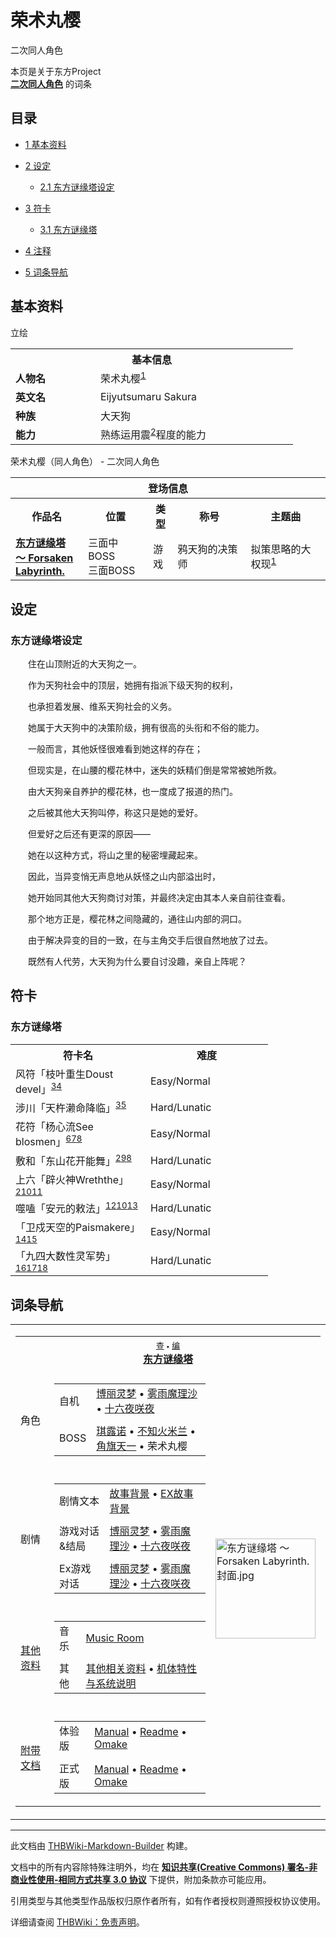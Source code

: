 # 荣术丸樱

<!-- source html: G:\repos\THBWiki-Markdown-Builder\THBWikiMarkdown\Temp\main\f\f9\ns0%3A%E8%8D%A3%E6%9C%AF%E4%B8%B8%E6%A8%B1.html -->

二次同人角色

本页是关于东方Project  
 **[二次同人角色](./二次角色列表.md)** 的词条
## 目录

- [1 基本资料](#基本资料)
- [2 设定](#设定)

  - [2.1 东方谜缘塔设定](#东方谜缘塔设定)



- [3 符卡](#符卡)

  - [3.1 东方谜缘塔](#东方谜缘塔)



- [4 注释](#注释)
- [5 词条导航](#词条导航)




## 基本资料
[](./文件-荣术丸樱（谜缘塔）.png.md)  [](./文件-荣术丸樱（谜缘塔）.png.md)立绘

<table>
<tbody><tr>
<th colspan="2">基本信息</th>
</tr>
<tr>
<td style="width:120px"><b>人物名</b></td><td style="min-width:300px">荣术丸樱<sup id="cite_ref-eijyutsu_1-0" class="reference"><a href="#cite_note-eijyutsu-1">1</a></sup></td>
</tr><tr><td><b>英文名</b></td><td>Eijyutsumaru Sakura</td></tr><tr><td><b>种族</b></td><td>大天狗</td></tr><tr><td><b>能力</b></td><td>熟练运用震<sup id="cite_ref-zhen_2-0" class="reference"><a href="#cite_note-zhen-2">2</a></sup>程度的能力</td></tr></tbody></table>

荣术丸樱（同人角色） - 二次同人角色

<table>
<tbody><tr>
<th colspan="5">登场信息</th>
</tr><tr><th><b>作品名</b></th><th><b>位置</b></th><th><b>类型</b></th><th><b>称号</b></th><th><b>主题曲</b></th></tr><tr><td rowspan="1" style="width:120px"><b><a href="./东方谜缘塔_～_Forsaken_Labyrinth..md" title="东方谜缘塔 ～ Forsaken Labyrinth.">东方谜缘塔 ～ Forsaken Labyrinth.</a></b></td><td style="width:130px">三面中BOSS<br>三面BOSS</td><td class="bg-color-danger-30" style="width:30px;">游戏</td><td style="width:180px">鸦天狗的决策师</td><td style="width:200px">拟策思略的大权现<sup id="cite_ref-eijyutsu_1-1" class="reference"><a href="#cite_note-eijyutsu-1">1</a></sup></td></tr></tbody></table>


## 设定
### 东方谜缘塔设定

  
　　住在山顶附近的大天狗之一。  

　　作为天狗社会中的顶层，她拥有指派下级天狗的权利，  

　　也承担着发展、维系天狗社会的义务。  

  

　　她属于大天狗中的决策阶级，拥有很高的头衔和不俗的能力。  

　　一般而言，其他妖怪很难看到她这样的存在；  

　　但现实是，在山腰的樱花林中，迷失的妖精们倒是常常被她所救。  

　　由大天狗亲自养护的樱花林，也一度成了报道的热门。  

　　之后被其他大天狗叫停，称这只是她的爱好。  

  

　　但爱好之后还有更深的原因——  

　　她在以这种方式，将山之里的秘密埋藏起来。  

  

　　因此，当异变悄无声息地从妖怪之山内部溢出时，  

　　她开始同其他大天狗商讨对策，并最终决定由其本人亲自前往查看。  

　　那个地方正是，樱花林之间隐藏的，通往山内部的洞口。  

  

　　由于解决异变的目的一致，在与主角交手后很自然地放了过去。  

　　既然有人代劳，大天狗为什么要自讨没趣，亲自上阵呢？
  


## 符卡
### 东方谜缘塔

<table><tbody><tr><th><b>符卡名</b></th><th><b>难度</b></th></tr><tr><td style="width:200px">风符「枝叶重生Doust devel」<sup id="cite_ref-yi_3-0" class="reference"><a href="#cite_note-yi-3">3</a></sup><sup id="cite_ref-4" class="reference"><a href="#cite_note-4">4</a></sup></td><td style="width:180px">Easy/Normal</td></tr>
<tr><td style="width:200px">涉川「天杵濑命降临」<sup id="cite_ref-yi_3-1" class="reference"><a href="#cite_note-yi-3">3</a></sup><sup id="cite_ref-5" class="reference"><a href="#cite_note-5">5</a></sup></td><td style="width:180px">Hard/Lunatic</td></tr>
<tr><td style="width:200px">花符「杨心流See blosmen」<sup id="cite_ref-6" class="reference"><a href="#cite_note-6">6</a></sup><sup id="cite_ref-7" class="reference"><a href="#cite_note-7">7</a></sup><sup id="cite_ref-neta_8-0" class="reference"><a href="#cite_note-neta-8">8</a></sup></td><td style="width:180px">Easy/Normal</td></tr>
<tr><td style="width:200px">敷和「东山花开能舞」<sup id="cite_ref-zhen_2-1" class="reference"><a href="#cite_note-zhen-2">2</a></sup><sup id="cite_ref-9" class="reference"><a href="#cite_note-9">9</a></sup><sup id="cite_ref-neta_8-1" class="reference"><a href="#cite_note-neta-8">8</a></sup></td><td style="width:180px">Hard/Lunatic</td></tr>
<tr><td style="width:200px">上六「辟火神Wreththe」<sup id="cite_ref-zhen_2-2" class="reference"><a href="#cite_note-zhen-2">2</a></sup><sup id="cite_ref-安元大火_10-0" class="reference"><a href="#cite_note-安元大火-10">10</a></sup><sup id="cite_ref-11" class="reference"><a href="#cite_note-11">11</a></sup></td><td style="width:180px">Easy/Normal</td></tr>
<tr><td style="width:200px">噬嗑「安元的敕法」<sup id="cite_ref-12" class="reference"><a href="#cite_note-12">12</a></sup><sup id="cite_ref-安元大火_10-1" class="reference"><a href="#cite_note-安元大火-10">10</a></sup><sup id="cite_ref-13" class="reference"><a href="#cite_note-13">13</a></sup></td><td style="width:180px">Hard/Lunatic</td></tr>
<tr><td style="width:200px">「卫戍天空的Paismakere」<sup id="cite_ref-14" class="reference"><a href="#cite_note-14">14</a></sup><sup id="cite_ref-15" class="reference"><a href="#cite_note-15">15</a></sup></td><td style="width:180px">Easy/Normal</td></tr>
<tr><td style="width:200px">「九四大数性灵军势」<sup id="cite_ref-16" class="reference"><a href="#cite_note-16">16</a></sup><sup id="cite_ref-17" class="reference"><a href="#cite_note-17">17</a></sup><sup id="cite_ref-18" class="reference"><a href="#cite_note-18">18</a></sup></td><td style="width:180px">Hard/Lunatic</td></tr></tbody></table>



[^cite_note-eijyutsu-1]: 日本传说中位列大天狗之一的「爱宕山太郎坊」，也称作「荣术太郎」。一般认为其源自以爱宕山为中心的「爱宕权现」信仰，由于修验道的盛行，天狗传说逐渐与「爱宕权现」结合。「太郎」一说源自1177年、1178年先后在平安京发生的重大火灾「安元大火」、「治承大火」，时人对此记忆深刻故分别称作「太郎烧亡」、「次郎烧亡」，并从中衍生出两名大天狗「爱宕山太郎坊」和「比良山次郎坊」。

## 词条导航
  
  

<table><tbody><tr><td><table cellspacing="0" class="nowraplinks mw-collapsible mw-collapsed" style="width:100%;;;"><tbody><tr><th style=";" colspan="3" class="navbox-title"><div class="navbar"><div class="noprint plainlinksneverexpand" style="background-color:transparent; padding:0; font-weight:normal; font-size:80%; white-space:nowrap;"><a href="./东方谜缘塔_～_Forsaken_Labyrinth.-导航.md" title="东方谜缘塔 ～ Forsaken Labyrinth./导航"><span style=";;border:none;" title="查看这个模板">查</span></a>&#160;<span style="font-size:80%;">•</span>&#160;<a href="/index.php?title=%E4%B8%9C%E6%96%B9%E8%B0%9C%E7%BC%98%E5%A1%94_%EF%BD%9E_Forsaken_Labyrinth./%E5%AF%BC%E8%88%AA&amp;action=edit"><span style=";;border:none;" title="您可以编辑这个模板。请在储存变更之前先预览">编</span></a></div></div><span><a href="./东方谜缘塔_～_Forsaken_Labyrinth..md" title="东方谜缘塔 ～ Forsaken Labyrinth.">东方谜缘塔</a></span></th></tr><tr><td></td></tr><tr><td class="navbox-group" style=";;">角色</td><td style=";;" class="navbox-list navbox-odd"><div></div><table cellspacing="0" class="nowraplinks navbox-subgroup" style="width:100%;;;;"><tbody><tr><td class="navbox-group" style=";;"><div>自机</div></td><td style=";;" class="navbox-list navbox-odd"><div><a href="./博丽灵梦.md" title="博丽灵梦">博丽灵梦</a> &#8226; <a href="./雾雨魔理沙.md" title="雾雨魔理沙">雾雨魔理沙</a> &#8226; <a href="/%E5%8D%81%E5%85%AD%E5%A4%9C%E5%92%B2%E5%A4%9C" title="十六夜咲夜">十六夜咲夜</a></div></td></tr><tr><td></td></tr><tr><td class="navbox-group" style=";;"><div>BOSS</div></td><td style=";;" class="navbox-list navbox-even"><div><a href="./琪露诺.md" title="琪露诺">琪露诺</a> &#8226; <a href="./不知火米兰.md" title="不知火米兰">不知火米兰</a> &#8226; <a href="./角旗天一.md" title="角旗天一">角旗天一</a> &#8226; <a class="mw-selflink selflink">荣术丸樱</a></div></td></tr></tbody></table><div></div></td><td class="navbox-image" style="" rowspan="7"><a href="./文件-东方谜缘塔_～_Forsaken_Labyrinth.封面.jpg.md" class="image"><img alt="东方谜缘塔 ～ Forsaken Labyrinth.封面.jpg" src="https://upload.thwiki.cc/thumb/c/ca/%E4%B8%9C%E6%96%B9%E8%B0%9C%E7%BC%98%E5%A1%94_%EF%BD%9E_Forsaken_Labyrinth.%E5%B0%81%E9%9D%A2.jpg/160px-%E4%B8%9C%E6%96%B9%E8%B0%9C%E7%BC%98%E5%A1%94_%EF%BD%9E_Forsaken_Labyrinth.%E5%B0%81%E9%9D%A2.jpg" decoding="async" loading="lazy" width="160" height="160" srcset="https://upload.thwiki.cc/thumb/c/ca/%E4%B8%9C%E6%96%B9%E8%B0%9C%E7%BC%98%E5%A1%94_%EF%BD%9E_Forsaken_Labyrinth.%E5%B0%81%E9%9D%A2.jpg/240px-%E4%B8%9C%E6%96%B9%E8%B0%9C%E7%BC%98%E5%A1%94_%EF%BD%9E_Forsaken_Labyrinth.%E5%B0%81%E9%9D%A2.jpg 1.5x, https://upload.thwiki.cc/thumb/c/ca/%E4%B8%9C%E6%96%B9%E8%B0%9C%E7%BC%98%E5%A1%94_%EF%BD%9E_Forsaken_Labyrinth.%E5%B0%81%E9%9D%A2.jpg/320px-%E4%B8%9C%E6%96%B9%E8%B0%9C%E7%BC%98%E5%A1%94_%EF%BD%9E_Forsaken_Labyrinth.%E5%B0%81%E9%9D%A2.jpg 2x" data-file-width="1410" data-file-height="1410"></a></td></tr><tr><td></td></tr><tr><td class="navbox-group" style=";;">剧情</td><td style=";;" class="navbox-list navbox-even"><div></div><table cellspacing="0" class="nowraplinks navbox-subgroup" style="width:100%;;;;"><tbody><tr><td class="navbox-group" style=";;"><div>剧情文本</div></td><td style=";;" class="navbox-list navbox-odd"><div><a href="./东方谜缘塔_～_Forsaken_Labyrinth.-故事背景.md" title="东方谜缘塔 ～ Forsaken Labyrinth./故事背景">故事背景</a> &#8226; <a href="/index.php?title=%E4%B8%9C%E6%96%B9%E8%B0%9C%E7%BC%98%E5%A1%94_%EF%BD%9E_Forsaken_Labyrinth./ExStory&amp;action=edit&amp;redlink=1" class="new" title="东方谜缘塔 ～ Forsaken Labyrinth./ExStory（页面不存在）">EX故事背景</a></div></td></tr><tr><td></td></tr><tr><td class="navbox-group" style=";;"><div>游戏对话&amp;结局</div></td><td style=";;" class="navbox-list navbox-even"><div><a href="./东方谜缘塔_～_Forsaken_Labyrinth.-博丽灵梦.md" title="东方谜缘塔 ～ Forsaken Labyrinth./博丽灵梦">博丽灵梦</a> &#8226; <a href="./东方谜缘塔_～_Forsaken_Labyrinth.-雾雨魔理沙.md" title="东方谜缘塔 ～ Forsaken Labyrinth./雾雨魔理沙">雾雨魔理沙</a> &#8226; <a href="./东方谜缘塔_～_Forsaken_Labyrinth.-十六夜咲夜.md" title="东方谜缘塔 ～ Forsaken Labyrinth./十六夜咲夜">十六夜咲夜</a></div></td></tr><tr><td></td></tr><tr><td class="navbox-group" style=";;"><div>Ex游戏对话</div></td><td style=";;" class="navbox-list navbox-odd"><div><a href="/index.php?title=%E4%B8%9C%E6%96%B9%E8%B0%9C%E7%BC%98%E5%A1%94_%EF%BD%9E_Forsaken_Labyrinth./%E5%8D%9A%E4%B8%BD%E7%81%B5%E6%A2%A6_ExStory&amp;action=edit&amp;redlink=1" class="new" title="东方谜缘塔 ～ Forsaken Labyrinth./博丽灵梦 ExStory（页面不存在）">博丽灵梦</a> &#8226; <a href="/index.php?title=%E4%B8%9C%E6%96%B9%E8%B0%9C%E7%BC%98%E5%A1%94_%EF%BD%9E_Forsaken_Labyrinth./%E9%9B%BE%E9%9B%A8%E9%AD%94%E7%90%86%E6%B2%99_ExStory&amp;action=edit&amp;redlink=1" class="new" title="东方谜缘塔 ～ Forsaken Labyrinth./雾雨魔理沙 ExStory（页面不存在）">雾雨魔理沙</a> &#8226; <a href="/index.php?title=%E4%B8%9C%E6%96%B9%E8%B0%9C%E7%BC%98%E5%A1%94_%EF%BD%9E_Forsaken_Labyrinth./%E5%8D%81%E5%85%AD%E5%A4%9C%E5%92%B2%E5%A4%9C_ExStory&amp;action=edit&amp;redlink=1" class="new" title="东方谜缘塔 ～ Forsaken Labyrinth./十六夜咲夜 ExStory（页面不存在）">十六夜咲夜</a></div></td></tr></tbody></table><div></div></td></tr><tr><td></td></tr><tr><td class="navbox-group" style=";;"><a href="/%E4%B8%9C%E6%96%B9%E8%B0%9C%E7%BC%98%E5%A1%94_%EF%BD%9E_Forsaken_Labyrinth.#其他资料" title="东方谜缘塔 ～ Forsaken Labyrinth.">其他资料</a></td><td style=";;" class="navbox-list navbox-odd"><div></div><table cellspacing="0" class="nowraplinks navbox-subgroup" style="width:100%;;;;"><tbody><tr><td class="navbox-group" style=";;"><div>音乐</div></td><td style=";;" class="navbox-list navbox-odd"><div><a href="./东方谜缘塔_～_Forsaken_Labyrinth.-Music.md" title="东方谜缘塔 ～ Forsaken Labyrinth./Music">Music Room</a></div></td></tr><tr><td></td></tr><tr><td class="navbox-group" style=";;"><div>其他</div></td><td style=";;" class="navbox-list navbox-even"><div><a href="./东方谜缘塔_～_Forsaken_Labyrinth.-其他.md" title="东方谜缘塔 ～ Forsaken Labyrinth./其他">其他相关资料</a> &#8226; <a href="./东方谜缘塔_～_Forsaken_Labyrinth.-系统.md" title="东方谜缘塔 ～ Forsaken Labyrinth./系统">机体特性与系统说明</a></div></td></tr></tbody></table><div></div></td></tr><tr><td></td></tr><tr><td class="navbox-group" style=";;"><a href="/%E4%B8%9C%E6%96%B9%E8%B0%9C%E7%BC%98%E5%A1%94_%EF%BD%9E_Forsaken_Labyrinth.#附带文档" title="东方谜缘塔 ～ Forsaken Labyrinth.">附带文档</a></td><td style=";;" class="navbox-list navbox-even"><div></div><table cellspacing="0" class="nowraplinks navbox-subgroup" style="width:100%;;;;"><tbody><tr><td class="navbox-group" style=";;"><div>体验版</div></td><td style=";;" class="navbox-list navbox-odd"><div><a href="./东方谜缘塔_～_Forsaken_Labyrinth.体验版-游戏内Manual.md" title="东方谜缘塔 ～ Forsaken Labyrinth.体验版/游戏内Manual">Manual</a> &#8226; <a href="./东方谜缘塔_～_Forsaken_Labyrinth.体验版-Readme.md" title="东方谜缘塔 ～ Forsaken Labyrinth.体验版/Readme">Readme</a> &#8226; <a href="./东方谜缘塔_～_Forsaken_Labyrinth.体验版-Omake.md" title="东方谜缘塔 ～ Forsaken Labyrinth.体验版/Omake">Omake</a></div></td></tr><tr><td></td></tr><tr><td class="navbox-group" style=";;"><div>正式版</div></td><td style=";;" class="navbox-list navbox-even"><div><a href="./东方谜缘塔_～_Forsaken_Labyrinth.-游戏内Manual.md" title="东方谜缘塔 ～ Forsaken Labyrinth./游戏内Manual">Manual</a> &#8226; <a href="/index.php?title=%E4%B8%9C%E6%96%B9%E8%B0%9C%E7%BC%98%E5%A1%94_%EF%BD%9E_Forsaken_Labyrinth./Readme&amp;action=edit&amp;redlink=1" class="new" title="东方谜缘塔 ～ Forsaken Labyrinth./Readme（页面不存在）">Readme</a> &#8226; <a href="/index.php?title=%E4%B8%9C%E6%96%B9%E8%B0%9C%E7%BC%98%E5%A1%94_%EF%BD%9E_Forsaken_Labyrinth./Omake&amp;action=edit&amp;redlink=1" class="new" title="东方谜缘塔 ～ Forsaken Labyrinth./Omake（页面不存在）">Omake</a></div></td></tr></tbody></table><div></div></td></tr></tbody></table></td></tr></tbody></table>







---

此文档由 [THBWiki-Markdown-Builder](https://github.com/Delsin-Yu/THBWiki-Markdown-Builder) 构建。

文档中的所有内容除特殊注明外，均在 [**知识共享(Creative Commons) 署名-非商业性使用-相同方式共享 3.0 协议**](https://creativecommons.org/licenses/by-sa/3.0/deed.zh-hans) 下提供，附加条款亦可能应用。

引用类型与其他类型作品版权归原作者所有，如有作者授权则遵照授权协议使用。

详细请查阅 [THBWiki：免责声明](https://thbwiki.cc/THBWiki:%E5%85%8D%E8%B4%A3%E5%A3%B0%E6%98%8E)。

